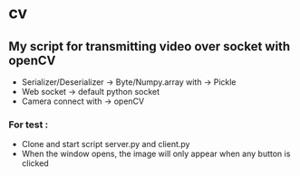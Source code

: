 # cv

## My script for transmitting video over socket with openCV 
- Serializer/Deserializer -> Byte/Numpy.array with -> Pickle
- Web socket -> default python socket
- Camera connect with -> openCV

### For test : 
- Clone and start script server.py and client.py
- When the window opens, the image will only appear when any button is clicked
